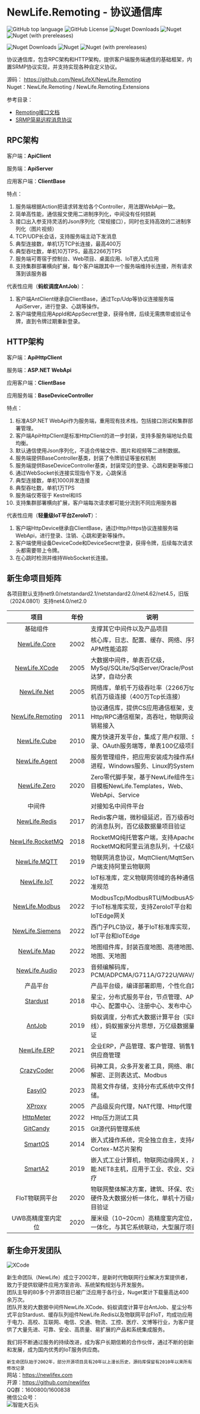 # NewLife.Remoting - 协议通信库

![GitHub top language](https://img.shields.io/github/languages/top/newlifex/NewLife.Remoting?logo=github)
![GitHub License](https://img.shields.io/github/license/newlifex/NewLife.Remoting?logo=github)
![Nuget Downloads](https://img.shields.io/nuget/dt/NewLife.Remoting?logo=nuget)
![Nuget](https://img.shields.io/nuget/v/NewLife.Remoting?logo=nuget)
![Nuget (with prereleases)](https://img.shields.io/nuget/vpre/NewLife.Remoting?label=dev%20nuget&logo=nuget)

![Nuget Downloads](https://img.shields.io/nuget/dt/NewLife.Remoting.Extensions?logo=nuget)
![Nuget](https://img.shields.io/nuget/v/NewLife.Remoting.Extensions?logo=nuget)
![Nuget (with prereleases)](https://img.shields.io/nuget/vpre/NewLife.Remoting.Extensions?label=dev%20nuget&logo=nuget)

协议通信库，包含RPC架构和HTTP架构，提供客户端服务端通信的基础框架，内置SRMP协议实现，并支持实现各种自定义协议。  

源码： https://github.com/NewLifeX/NewLife.Remoting  
Nuget：NewLife.Remoting / NewLife.Remoting.Extensions  



参考目录：

- [Remoting接口文档](Doc/RemotingApi.MD)
- [SRMP简易远程消息协议](Doc/SRMP.MD)



## RPC架构
客户端：**ApiClient**

服务端：**ApiServer**

应用客户端：**ClientBase**

特点：

1. 服务端根据Action把请求转发给各个Controller，用法跟WebApi一致。
2. 简单高性能，通信报文使用二进制序列化，中间没有任何损耗
3. 接口出入参支持灵活的Json序列化（常规接口），同时也支持高效的二进制序列化（图片视频）
4. TCP/UDP长会话，支持服务端主动下发消息
5. 典型连接数，单机1万TCP长连接，最高400万
6. 典型吞吐数，单机10万TPS，最高2266万TPS
7. 服务端可寄宿于控制台、Web项目、桌面应用、IoT嵌入式应用
8. 支持集群部署横向扩展，每个客户端跟其中一个服务端维持长连接，所有请求落到该服务器

代表性应用（**蚂蚁调度AntJob**）：

1. 客户端AntClient继承自ClientBase，通过Tcp/Udp等协议连接服务端ApiServer，进行登录、心跳等操作。
2. 客户端使用应用AppId和AppSecret登录，获得令牌，后续无需携带或验证令牌，直到令牌过期重新登录。




## HTTP架构
客户端：**ApiHttpClient**

服务端：**ASP.NET WebApi**

应用客户端：**ClientBase**

应用服务端：**BaseDeviceController**

特点：

1. 标准ASP.NET WebApi作为服务端，重用现有技术栈，包括接口测试和集群部署管理。
2. 客户端ApiHttpClient是标准HttpClient的进一步封装，支持多服务端地址负载均衡。
3. 默认通信使用Json序列化，不适合传输文件、图片和视频等二进制数据。
4. 服务端提供BaseController基类，封装了令牌验证等鉴权机制
5. 服务端提供BaseDeviceController基类，封装常见的登录、心跳和更新等接口
6. 通过WebSocket长连接实现指令下发，心跳保活
7. 典型连接数，单机1000并发连接
8. 典型吞吐数，单机1万TPS
9. 服务端仅寄宿于 Kestrel和IIS
10. 支持集群部署横向扩展，客户端每次请求都可能分流到不同应用服务器

代表性应用（**轻量级IoT平台ZeroIoT**）：

1. 客户端HttpDevice继承自ClientBase，通过Http/Https协议连接服务端WebApi，进行登录、注销、心跳和更新等操作。
2. 客户端使用设备DeviceCode和DeviceSecret登录，获得令牌，后续每次请求头都需要带上令牌。
3. 在心跳时检测并维持WebSocket长连接。



## 新生命项目矩阵
各项目默认支持net9.0/netstandard2.1/netstandard2.0/net4.62/net4.5，旧版（2024.0801）支持net4.0/net2.0  

|                             项目                             | 年份 | 说明                                                         |
| :----------------------------------------------------------: | :--: | ------------------------------------------------------------ |
|                           基础组件                           |      | 支撑其它中间件以及产品项目                                   |
|        [NewLife.Core](https://github.com/NewLifeX/X)         | 2002 | 核心库，日志、配置、缓存、网络、序列化、APM性能追踪          |
|  [NewLife.XCode](https://github.com/NewLifeX/NewLife.XCode)  | 2005 | 大数据中间件，单表百亿级，MySql/SQLite/SqlServer/Oracle/PostgreSql/达梦，自动分表 |
|    [NewLife.Net](https://github.com/NewLifeX/NewLife.Net)    | 2005 | 网络库，单机千万级吞吐率（2266万tps），单机百万级连接（400万Tcp长连接） |
| [NewLife.Remoting](https://github.com/NewLifeX/NewLife.Remoting) | 2011 | 协议通信库，提供CS应用通信框架，支持Http/RPC通信框架，高吞吐，物联网设备低开销易接入 |
|   [NewLife.Cube](https://github.com/NewLifeX/NewLife.Cube)   | 2010 | 魔方快速开发平台，集成了用户权限、SSO登录、OAuth服务端等，单表100亿级项目验证 |
|  [NewLife.Agent](https://github.com/NewLifeX/NewLife.Agent)  | 2008 | 服务管理组件，把应用安装成为操作系统守护进程，Windows服务、Linux的Systemd |
|   [NewLife.Zero](https://github.com/NewLifeX/NewLife.Zero)   | 2020 | Zero零代脚手架，基于NewLife组件生态的项目模板NewLife.Templates，Web、WebApi、Service |
|                            中间件                            |      | 对接知名中间件平台                                           |
|  [NewLife.Redis](https://github.com/NewLifeX/NewLife.Redis)  | 2017 | Redis客户端，微秒级延迟，百万级吞吐，丰富的消息队列，百亿级数据量项目验证 |
| [NewLife.RocketMQ](https://github.com/NewLifeX/NewLife.RocketMQ) | 2018 | RocketMQ纯托管客户端，支持Apache RocketMQ和阿里云消息队列，十亿级项目验 |
|   [NewLife.MQTT](https://github.com/NewLifeX/NewLife.MQTT)   | 2019 | 物联网消息协议，MqttClient/MqttServer，客户端支持阿里云物联网 |
|    [NewLife.IoT](https://github.com/NewLifeX/NewLife.IoT)    | 2022 | IoT标准库，定义物联网领域的各种通信协议标准规范              |
| [NewLife.Modbus](https://github.com/NewLifeX/NewLife.Modbus) | 2022 | ModbusTcp/ModbusRTU/ModbusASCII，基于IoT标准库实现，支持ZeroIoT平台和IoTEdge网关 |
| [NewLife.Siemens](https://github.com/NewLifeX/NewLife.Siemens) | 2022 | 西门子PLC协议，基于IoT标准库实现，支持IoT平台和IoTEdge       |
|    [NewLife.Map](https://github.com/NewLifeX/NewLife.Map)    | 2022 | 地图组件库，封装百度地图、高德地图、腾讯地图、天地图         |
|  [NewLife.Audio](https://github.com/NewLifeX/NewLife.Audio)  | 2023 | 音频编解码库，PCM/ADPCMA/G711A/G722U/WAV/AAC                 |
|                           产品平台                           |      | 产品平台级，编译部署即用，个性化自定义                       |
|       [Stardust](https://github.com/NewLifeX/Stardust)       | 2018 | 星尘，分布式服务平台，节点管理、APM监控中心、配置中心、注册中心、发布中心 |
|         [AntJob](https://github.com/NewLifeX/AntJob)         | 2019 | 蚂蚁调度，分布式大数据计算平台（实时/离线），蚂蚁搬家分片思想，万亿级数据量项目验证 |
|    [NewLife.ERP](https://github.com/NewLifeX/NewLife.ERP)    | 2021 | 企业ERP，产品管理、客户管理、销售管理、供应商管理            |
|       [CrazyCoder](https://github.com/NewLifeX/XCoder)       | 2006 | 码神工具，众多开发者工具，网络、串口、加解密、正则表达式、Modbus |
|         [EasyIO](https://github.com/NewLifeX/EasyIO)         | 2023 | 简易文件存储，支持分布式系统中文件集中存储。                 |
|         [XProxy](https://github.com/NewLifeX/XProxy)         | 2005 | 产品级反向代理，NAT代理、Http代理                            |
|      [HttpMeter](https://github.com/NewLifeX/HttpMeter)      | 2022 | Http压力测试工具                                             |
|       [GitCandy](https://github.com/NewLifeX/GitCandy)       | 2015 | Git源代码管理系统                                            |
|        [SmartOS](https://github.com/NewLifeX/SmartOS)        | 2014 | 嵌入式操作系统，完全独立自主，支持ARM Cortex-M芯片架构       |
|        [SmartA2](https://github.com/NewLifeX/SmartA2)        | 2019 | 嵌入式工业计算机，物联网边缘网关，高性能.NET8主机，应用于工业、农业、交通、医疗 |
|                        FIoT物联网平台                        | 2020 | 物联网整体解决方案，建筑、环保、农业，软硬件及大数据分析一体化，单机十万级点位项目验证 |
|                      UWB高精度室内定位                       | 2020 | 厘米级（10~20cm）高精度室内定位，软硬件一体化，与其它系统联动，大型展厅项目验证 |



## 新生命开发团队
![XCode](https://newlifex.com/logo.png)  

新生命团队（NewLife）成立于2002年，是新时代物联网行业解决方案提供者，致力于提供软硬件应用方案咨询、系统架构规划与开发服务。  
团队主导的80多个开源项目已被广泛应用于各行业，Nuget累计下载量高达400余万次。  
团队开发的大数据中间件NewLife.XCode、蚂蚁调度计算平台AntJob、星尘分布式平台Stardust、缓存队列组件NewLife.Redis以及物联网平台FIoT，均成功应用于电力、高校、互联网、电信、交通、物流、工控、医疗、文博等行业，为客户提供了大量先进、可靠、安全、高质量、易扩展的产品和系统集成服务。  

我们将不断通过服务的持续改进，成为客户长期信赖的合作伙伴，通过不断的创新和发展，成为国内优秀的IoT服务供应商。  

`新生命团队始于2002年，部分开源项目具有20年以上漫长历史，源码库保留有2010年以来所有修改记录`  
网站：https://newlifex.com  
开源：https://github.com/newlifex  
QQ群：1600800/1600838  
微信公众号：  
![智能大石头](https://newlifex.com/stone.jpg)  
